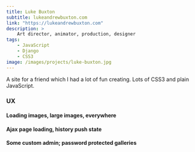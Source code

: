 ```yaml
---
title: Luke Buxton
subtitle: lukeandrewbuxton.com
link: "https://lukeandrewbuxton.com"
description: >
    Art director, animator, production, designer
tags:
    - JavaScript
    - Django
    - CSS3
image: /images/projects/luke-buxton.jpg
---
```


A site for a friend which I had a lot of fun creating. Lots of CSS3 and plain JavaScript.

### UX

#### Loading images, large images, everywhere
#### Ajax page loading, history push state
#### Some custom admin; password protected galleries